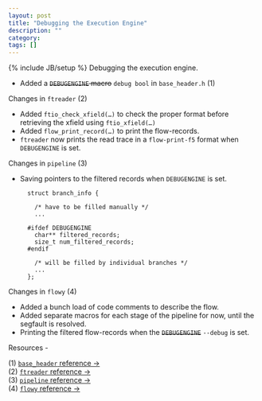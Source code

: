 ```yaml
---
layout: post
title: "Debugging the Execution Engine"
description: ""
category: 
tags: []
---
```

{% include JB/setup %}
Debugging the execution engine.

- Added a <s>`DEBUGENGINE` macro</s> `debug bool` in `base_header.h` (1)

Changes in `ftreader` (2)

- Added `ftio_check_xfield(…)` to check the proper format before retrieving the xfield using `ftio_xfield(…)` 
- Added `flow_print_record(…)` to print the flow-records.
- `ftreader` now prints the read trace in a `flow-print-f5` format when `DEBUGENGINE` is set.


Changes in `pipeline` (3)

- Saving pointers to the filtered records when `DEBUGENGINE` is set.

		struct branch_info {
		  
		  /* have to be filled manually */
		  ...
		  
		#ifdef DEBUGENGINE
		  char** filtered_records;
		  size_t num_filtered_records;  
		#endif
		  
		  /* will be filled by individual branches */
		  ...
		};



Changes in `flowy` (4)

- Added a bunch load of code comments to describe the flow.
- Added separate macros for each stage of the pipeline for now, until the segfault is resolved.
- Printing the filtered flow-records when the <s>`DEBUGENGINE`</s> `--debug` is set.


Resources -

(1) [`base_header` reference &rarr;](http://dl.dropbox.com/u/500389/mthesis/docs-engine/html/base__header_8h.html)  
(2) [`ftreader` reference &rarr;](http://dl.dropbox.com/u/500389/mthesis/docs-engine/html/ftreader_8c.html)   
(3) [`pipeline` reference &rarr;](http://dl.dropbox.com/u/500389/mthesis/docs-engine/html/pipeline_8h.html)  
(4) [`flowy` reference &rarr;](http://dl.dropbox.com/u/500389/mthesis/docs-engine/html/flowy_8c.html)  
